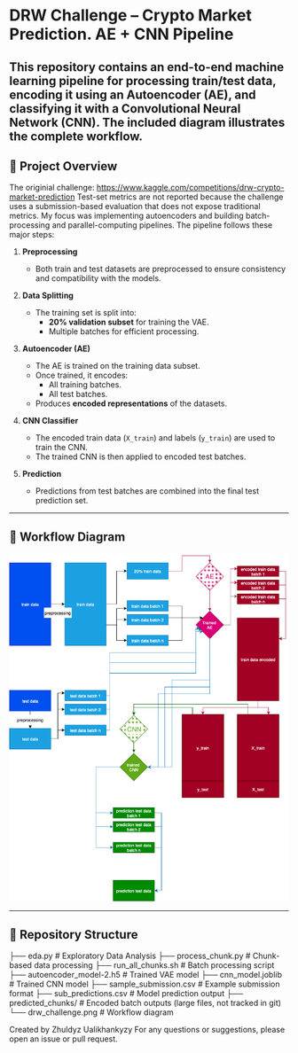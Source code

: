 # DRW Challenge – Crypto Market Prediction. AE + CNN Pipeline

This repository contains an end-to-end machine learning pipeline for processing train/test data, encoding it using an Autoencoder (AE), and classifying it with a Convolutional Neural Network (CNN). The included diagram illustrates the complete workflow.
---

## 📌 Project Overview

The originial challenge: https://www.kaggle.com/competitions/drw-crypto-market-prediction
Test-set metrics are not reported because the challenge uses a submission-based evaluation that does not expose traditional metrics. My focus was implementing autoencoders and building batch-processing and parallel-computing pipelines.
The pipeline follows these major steps:

1. **Preprocessing**
   - Both train and test datasets are preprocessed to ensure consistency and compatibility with the models.

2. **Data Splitting**
   - The training set is split into:
     - **20% validation subset** for training the VAE.
     - Multiple batches for efficient processing.

3. **Autoencoder (AE)**
   - The AE is trained on the training data subset.
   - Once trained, it encodes:
     - All training batches.
     - All test batches.
   - Produces **encoded representations** of the datasets.

4. **CNN Classifier**
   - The encoded train data (`X_train`) and labels (`y_train`) are used to train the CNN.
   - The trained CNN is then applied to encoded test batches.

5. **Prediction**
   - Predictions from test batches are combined into the final test prediction set.

---

## 🔄 Workflow Diagram

![Pipeline Diagram](drw_challenge.png)

---

## 📂 Repository Structure
├── eda.py # Exploratory Data Analysis
├── process_chunk.py # Chunk-based data processing
├── run_all_chunks.sh # Batch processing script
├── autoencoder_model-2.h5 # Trained VAE model 
├── cnn_model.joblib # Trained CNN model
├── sample_submission.csv # Example submission format
├── sub_predictions.csv # Model prediction output
├── predicted_chunks/ # Encoded batch outputs (large files, not tracked in git)
└── drw_challenge.png # Workflow diagram

Created by Zhuldyz Ualikhankyzy
For any questions or suggestions, please open an issue or pull request.

